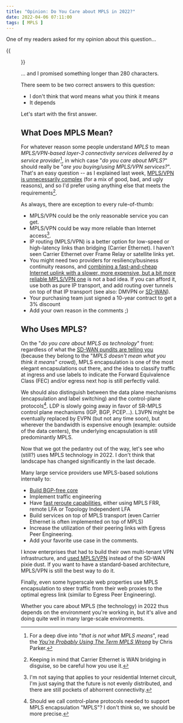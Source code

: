 ```yaml
---
title: "Opinion: Do You Care about MPLS in 2022?"
date: 2022-04-06 07:11:00
tags: [ MPLS ]
---
```

One of my readers asked for my opinion about this question...

{{<figure src="/2022/04/tweet-mpls.jpg">}}

... and I promised something longer than 280 characters.
<!--more-->
There seem to be two correct answers to this question: 

* I don't think that word means what you think it means
* It depends

Let's start with the first answer.

## What Does MPLS Mean?

For whatever reason some people understand _MPLS_ to mean _MPLS/VPN-based layer-3 connectivity services delivered by a service provider_[^MPLSWORD], in which case "_do you care about MPLS?_" should really be "_are you buying/using MPLS/VPN services?_". That's an easy question -- as I explained last week, [MPLS/VPN is unnecessarily complex](https://blog.ipspace.net/2022/03/mpls-vpn-too-complex.html) (for a mix of good, bad, and ugly reasons), and so I'd prefer using anything else that meets the requirements[^CE].

[^MPLSWORD]: For a deep dive into "_that is not what MPLS means_", read the _[You’re Probably Using The Term MPLS Wrong](https://www.networkfuntimes.com/youre-probably-using-the-term-mpls-wrong/)_ by Chris Parker.

[^CE]: Keeping in mind that Carrier Ethernet is WAN bridging in disguise, so be careful how you use it.

As always, there are exception to every rule-of-thumb:

* MPLS/VPN could be the only reasonable service you can get.
* MPLS/VPN could be way more reliable than Internet access[^IA].
* IP routing (MPLS/VPN) is a better option for low-speed or high-latency links than bridging (Carrier Ethernet). I haven't seen Carrier Ethernet over Frame Relay or satellite links yet.
* You might need two providers for resiliency/business continuity reasons, and [combining a fast-and-cheap Internet uplink with a slower, more expensive, but a bit more reliable MPLS/VPN one](https://blog.ipspace.net/2015/07/reliability-of-sd-wan-and-hybrid-wan.html) is not a bad idea. If you can afford it, use both as pure IP transport, and add routing over tunnels on top of that IP transport (see also: DMVPN or [SD-WAN](https://blog.ipspace.net/2015/06/software-defined-wanwell-orchestrated.html)).
* Your purchasing team just signed a 10-year contract to get a 3% discount
* Add your own reason in the comments ;)

[^IA]: I'm not saying that applies to your residential Internet circuit, I'm just saying that the future is not evenly distributed, and there are still pockets of abhorrent connectivity.

## Who Uses MPLS?

On the "_do you care about MPLS as technology_" front: regardless of what the [SD-WAN pundits are telling you](https://blog.ipspace.net/2015/07/some-ridiculous-sd-wan-claims.html) (because they belong to the "_MPLS doesn't mean what you think it means_" crowd), MPLS encapsulation is one of the most elegant encapsulations out there, and the idea to classify traffic at ingress and use labels to indicate the Forward Equivalence Class (FEC) and/or egress next hop is still perfectly valid.

We should also distinguish between the data plane mechanisms (encapsulation and label switching) and the control-plane protocols[^CPMPLS]. LDP is slowly going away in favor of SR-MPLS control plane mechanisms (IGP, BGP, PCEP...). L3VPN might be eventually replaced by EVPN (but not any time soon), but wherever the bandwidth is expensive enough (example: outside of the data centers), the underlying encapsulation is still predominantly MPLS.

[^CPMPLS]: Should we call control-plane protocols needed to support MPLS encapsulation "MPLS"? I don't think so, we should be more precise.

Now that we got the pedantry out of the way, let's see who (still?) uses MPLS technology in 2022. I don't think that landscape has changed significantly in the last decade.

Many large service providers use MPLS-based solutions internally to:

* [Build BGP-free core](https://blog.ipspace.net/2021/05/segment-routing-mpls-bgp-free-core.html)
* Implement traffic engineering
* Have [fast reroute capabilities](https://my.ipspace.net/bin/list?id=Net101#FRR), either using MPLS FRR, remote LFA or Topology Independent LFA
* Build services on top of MPLS transport (even Carrier Ethernet is often implemented on top of MPLS)
* Increase the utilization of their peering links with Egress Peer Engineering.
* Add your favorite use case in the comments.

I know enterprises that had to build their own multi-tenant VPN infrastructure, and [used MPLS/VPN](https://blog.ipspace.net/2011/03/mplsvpn-over-gre-over-ipsec-does-it.html) instead of the SD-WAN pixie dust. If you want to have a standard-based architecture, MPLS/VPN is still the best way to do it.

Finally, even some hyperscale web properties use MPLS encapsulation to steer traffic from their web proxies to the optimal egress link (similar to Egress Peer Engineering).

Whether you care about MPLS (the technology) in 2022 thus depends on the environment you're working in, but it's alive and doing quite well in many large-scale environments.

